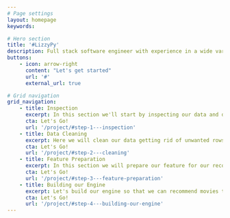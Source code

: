 ```yaml
---
# Page settings
layout: homepage
keywords:

# Hero section
title: '#LizzyPy'
description: Full stack software engineer with experience in a wide variety of languages and tech stacks. I consider python as my primary language but also have worked in Typescript building React Frontend applications, Ruby on Rails, php, and Java. I have experience doing data analysis, building optimization engines, and working on ETL projects. I have loved applying awesome app dev practices such as Test Driven Development to my work in the data engineering.
buttons:
    - icon: arrow-right
      content: "Let's get started"
      url: '#'
      external_url: true

# Grid navigation
grid_navigation:
    - title: Inspection
      excerpt: In this section we'll start by inspecting our data and determine what we need to do in terms of data cleaning.
      cta: Let's Go!
      url: '/project/#step-1---inspection'
    - title: Data Cleaning
      excerpt: Here we will clean our data getting rid of unwanted rows and cleaning our genres column.
      cta: Let's Go!
      url: '/project/#step-2---cleaning'
    - title: Feature Preparation
      excerpt: In this section we will prepare our feature for our recommendation engine.  We will generate a vector representation of our genres column so that our rows can be mathematically compared to each other.
      cta: Let's Go!
      url: '/project/#step-3---feature-preparation'
    - title: Building our Engine
      excerpt: Let's build our engine so that we can recommend movies to our users based on content!
      cta: Let's Go!
      url: '/project/#step-4---building-our-engine'
---
```

